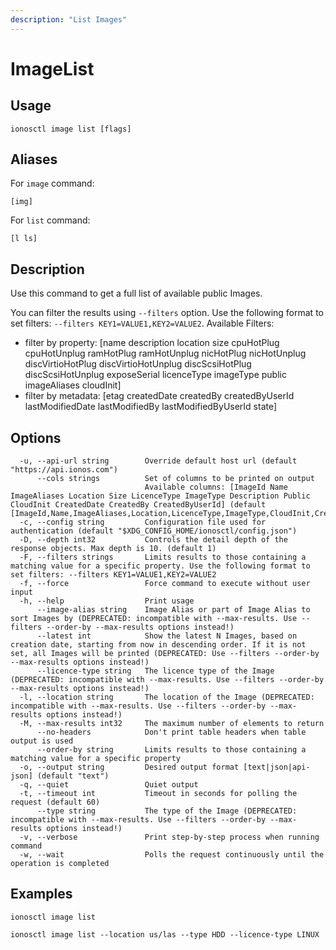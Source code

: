 ```yaml
---
description: "List Images"
---
```


# ImageList

## Usage

```text
ionosctl image list [flags]
```

## Aliases

For `image` command:

```text
[img]
```

For `list` command:

```text
[l ls]
```

## Description

Use this command to get a full list of available public Images.

You can filter the results using `--filters` option. Use the following format to set filters: `--filters KEY1=VALUE1,KEY2=VALUE2`.
Available Filters:
* filter by property: [name description location size cpuHotPlug cpuHotUnplug ramHotPlug ramHotUnplug nicHotPlug nicHotUnplug discVirtioHotPlug discVirtioHotUnplug discScsiHotPlug discScsiHotUnplug exposeSerial licenceType imageType public imageAliases cloudInit]
* filter by metadata: [etag createdDate createdBy createdByUserId lastModifiedDate lastModifiedBy lastModifiedByUserId state]

## Options

```text
  -u, --api-url string        Override default host url (default "https://api.ionos.com")
      --cols strings          Set of columns to be printed on output 
                              Available columns: [ImageId Name ImageAliases Location Size LicenceType ImageType Description Public CloudInit CreatedDate CreatedBy CreatedByUserId] (default [ImageId,Name,ImageAliases,Location,LicenceType,ImageType,CloudInit,CreatedDate])
  -c, --config string         Configuration file used for authentication (default "$XDG_CONFIG_HOME/ionosctl/config.json")
  -D, --depth int32           Controls the detail depth of the response objects. Max depth is 10. (default 1)
  -F, --filters strings       Limits results to those containing a matching value for a specific property. Use the following format to set filters: --filters KEY1=VALUE1,KEY2=VALUE2
  -f, --force                 Force command to execute without user input
  -h, --help                  Print usage
      --image-alias string    Image Alias or part of Image Alias to sort Images by (DEPRECATED: incompatible with --max-results. Use --filters --order-by --max-results options instead!)
      --latest int            Show the latest N Images, based on creation date, starting from now in descending order. If it is not set, all Images will be printed (DEPRECATED: Use --filters --order-by --max-results options instead!)
      --licence-type string   The licence type of the Image (DEPRECATED: incompatible with --max-results. Use --filters --order-by --max-results options instead!)
  -l, --location string       The location of the Image (DEPRECATED: incompatible with --max-results. Use --filters --order-by --max-results options instead!)
  -M, --max-results int32     The maximum number of elements to return
      --no-headers            Don't print table headers when table output is used
      --order-by string       Limits results to those containing a matching value for a specific property
  -o, --output string         Desired output format [text|json|api-json] (default "text")
  -q, --quiet                 Quiet output
  -t, --timeout int           Timeout in seconds for polling the request (default 60)
      --type string           The type of the Image (DEPRECATED: incompatible with --max-results. Use --filters --order-by --max-results options instead!)
  -v, --verbose               Print step-by-step process when running command
  -w, --wait                  Polls the request continuously until the operation is completed
```

## Examples

```text
ionosctl image list

ionosctl image list --location us/las --type HDD --licence-type LINUX
```


